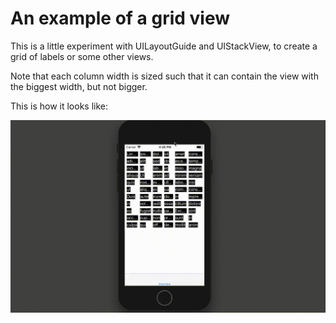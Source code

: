 # An example of a grid view

This is a little experiment with UILayoutGuide and UIStackView, to create a
grid of labels or some other views.

Note that each column width is sized such that it can contain the view with
the biggest width, but not bigger.

This is how it looks like:

![Example](demo.gif)

